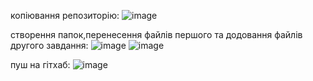 копіювання репозиторію:
![image](https://user-images.githubusercontent.com/85642364/122944062-2e3daa80-d380-11eb-8637-524d2345c6a1.png)

створення папок,перенесення файлів першого та додовання файлів другого завдання:
![image](https://user-images.githubusercontent.com/85642364/122944144-41e91100-d380-11eb-91c5-ecb9789e0359.png)
![image](https://user-images.githubusercontent.com/85642364/122944173-46adc500-d380-11eb-842c-871d2a1585b7.png)

пуш на гітхаб:
![image](https://user-images.githubusercontent.com/85642364/122948708-c8ebb880-d383-11eb-988c-a16152bff08c.png)

